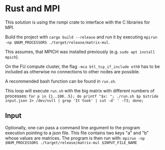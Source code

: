 # Rust and MPI

This solution is using the rsmpi crate to interface with the C libraries for MPI.

Build the project with `cargo build --release` and run it by executing `mpirun -np $NUM_PROCESSORS ./target/release/matrix-mul`.

This assumes, that MPICH was installed previously (e.g. `sudo apt install mpich`).

On the FU compute cluster, the flag `-mca btl_tcp_if_include eth0` has to be included
as otherwise no connections to other nodes are possible.

A recommended bash function can be found in `run.sh`.

This loop will execute `run.sh` with the big matrix with different numbers of processes:
`for p in {1..100..5}; do printf "$x: "; ./run.sh $p $stride input.json 2> /dev/null | grep 'It took' | cut -d' ' -f3; done;`

## Input

Optionally, one can pass a command line argument to the program execution pointing to a
json file. This file contains two keys "a" and "b" whose values are matrices.
The program is then run with: `mpirun -np $NUM_PROCESSORS ./target/release/matrix-mul $INPUT_FILE_NAME`
